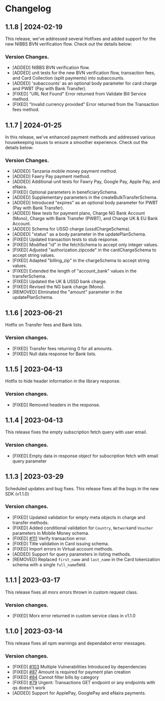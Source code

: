 # Changelog

## 1.1.8 | 2024-02-19
This release, we've addressed several Hotfixes and added support for the new NIBBS BVN verification flow. Check out the details below:

### Version Changes.
- [ADDED] NIBBS BVN verification flow.
- [ADDED] unit tests for the new BVN verification flow, transaction fees, and Card Collection (split payments) into subaccounts.
- [ADDED] 'subaccounts' as an optional body parameter for card charge and PWBT (Pay with Bank Transfer).
- [FIXED] "URL Not Found" Error returned from Validate Bill Service method.
- [FIXED] "Invalid currency provided" Error returned from the Transaction fees method.

## 1.1.7 | 2024-01-25
In this release, we've enhanced payment methods and addressed various housekeeping issues to ensure a smoother experience. Check out the details below:

### Version Changes.
- [ADDED] Tanzania mobile money payment method.
- [ADDED] Fawry Pay payment method.
- [ADDED] Additional unit tests for Fawry Pay, Google Pay, Apple Pay, and eNaira.
- [FIXED] Optional parameters in beneficiarySchema.
- [ADDED] Supplementary parameters in the createBulkTransferSchema.
- [ADDED] Introduced "expires" as an optional body parameter for PWBT (Pay with Bank Transfer).
- [ADDED] New tests for payment plans, Charge NG Bank Account (Mono), Charge with Bank Transfer (PWBT), and Change UK & EU Bank Account.
- [ADDED] Schema for USSD charge (ussdChargeSchema).
- [ADDED] "status" as a body parameter in the updatePlanSchema.
- [FIXED] Updated transaction tests to stub response.
- [FIXED] Modified "id" in the fetchSchema to accept only integer values.
- [FIXED] Adjusted "authorization.zipcode" in the cardChargeSchema to accept string values.
- [FIXED] Adapted "billing_zip" in the chargeSchema to accept string values.
- [FIXED] Extended the length of "account_bank" values in the transferSchema.
- [FIXED] Updated the UK & USSD bank charge.
- [FIXED] Revised the NG bank charge (Mono).
- [REMOVED] Eliminated the "amount" parameter in the updatePlanSchema.

## 1.1.6 | 2023-06-21
Hotfix on Transfer fees and Bank lists.
### Version changes.
- [FIXED] Transfer fees returning 0 for all amounts.
- [FIXED] Null data response for Bank lists.

## 1.1.5 | 2023-04-13
Hotfix to hide header information in the library response.
### Version changes.
- [FIXED] Removed headers in the response.

## 1.1.4 | 2023-04-13
This release fixes the empty subscription fetch query with user email.
### Version changes.
- [FIXED] Empty data in response object for subscription fetch with email query parameter


## 1.1.3 | 2023-03-29
Scheduled updates and bug fixes. This release fixes all the bugs in the new SDK (v1.1.0)
### Version changes.
- [FIXED] Updated validation for empty meta objects in charge and transfer methods.
- [FIXED] Added conditional validation for `Country`, `Network`and `Voucher` parameters in Mobile Money schema.
- [FIXED] [#111](https://github.com/Flutterwave/Node/issues/111) Verify transaction error.
- [FIXED] Title validation in Card issuing schema.
- [FIXED] Import errors in Virtual account methods.
- [ADDED] Support for query parameters in listing methods.
- [REMOVED] Replaced `first_name` and `last_name` in the Card tokenization schema with a single `full_name`field.

## 1.1.1 | 2023-03-17
This release fixes all morx errors thrown in custom request class.
### Version changes.
- [FIXED] Morx error returned in custom service class in v1.1.0

## 1.1.0 | 2023-03-14
This release fixes all npm warnings and dependabot error messages.
### Version changes.
- [FIXED] [#103](https://github.com/Flutterwave/Node/issues/103)  Multiple Vulnerabilities Introduced by dependencies
- [FIXED] [#87](https://github.com/Flutterwave/Node/issues/87)  Amount is required for payment plan creation
- [FIXED] [#84](https://github.com/Flutterwave/Node/issues/84)  Cannot filter bills by category
- [FIXED] [#79](https://github.com/Flutterwave/Node/issues/79)  Urgent: Transactions GET endpoint or any endpoints with qs doesn't work
- [ADDED] Support for ApplePay, GooglePay and eNaira payments.

